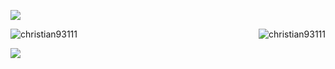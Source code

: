 <p> <img align="center" src="https://i.ibb.co/B4Bnych/banner.png&https://github.com/Christian93111"/> </p>

<!-- <p align="center">🌐 Still Learning And Exploring in a World of Technology</p> -->

 <!-- <h3 align="center">Languages and Tools:</h3>

<p align="center">
  <a href="https://skillicons.dev">
    <img src="https://skillicons.dev/icons?i=html,css,bootstrap,js,py,nodejs,git" />
  </a>
</p> -->

<p> <img align="left" src="https://github-readme-stats.vercel.app/api/top-langs?username=christian93111&theme=transparent&show_icons=true&locale=en&layout=compact" alt="christian93111"/>  </p>

<p>&nbsp;<img align="right" src="https://github-readme-stats.vercel.app/api?username=christian93111&theme=transparent&show_icons=true&locale=en" alt="christian93111"/> </p>

<p> <img align="center" src="https://streak-stats.demolab.com/?user=Christian93111&theme=transparent&https://git.io/streak-stats"/> </p>
